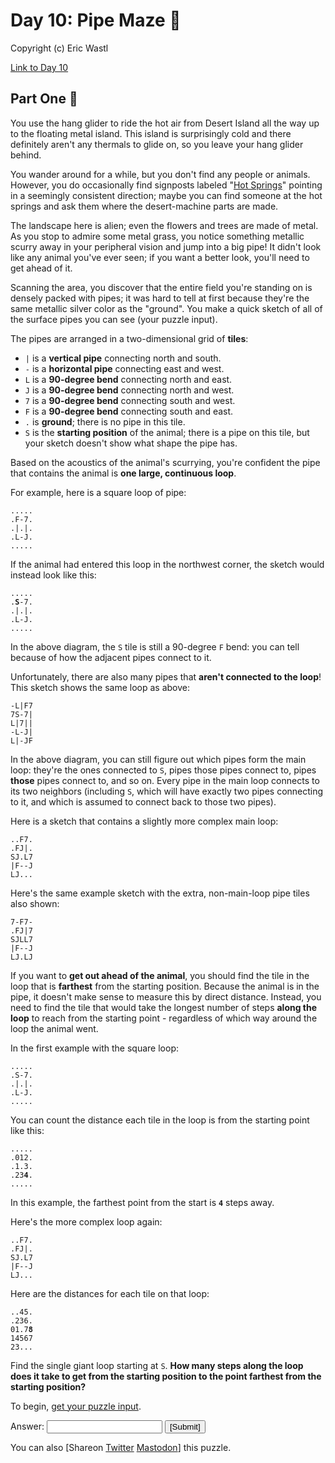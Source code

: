 
<h1>Day 10: Pipe Maze 🎄</h1><p>Copyright (c) Eric Wastl</p><a href=https://adventofcode.com/2023/day/10>Link to Day 10</a><h2>Part One 🎁</h2><p>You use the hang glider to ride the hot air from Desert Island all the way up to the floating metal island. This island is surprisingly cold and there definitely aren't any thermals to glide on, so you leave your hang glider behind.</p>
<p>You wander around for a while, but you don't find any people or animals. However, you do occasionally find signposts labeled "<a href="https://en.wikipedia.org/wiki/Hot_spring" target="_blank">Hot Springs</a>" pointing in a seemingly consistent direction; maybe you can find someone at the hot springs and ask them where the desert-machine parts are made.</p>
<p>The landscape here is alien; even the flowers and trees are made of metal. As you stop to admire some metal grass, you notice something metallic scurry away in your peripheral vision and jump into a big pipe! It didn't look like any animal you've ever seen; if you want a better look, you'll need to get ahead of it.</p>
<p>Scanning the area, you discover that the entire field you're standing on is <span title="Manufactured by Hamilton and Hilbert Pipe Company">densely packed with pipes</span>; it was hard to tell at first because they're the same metallic silver color as the "ground". You make a quick sketch of all of the surface pipes you can see (your puzzle input).</p>
<p>The pipes are arranged in a two-dimensional grid of <b>tiles</b>:</p>
<ul>
<li><code>|</code> is a <b>vertical pipe</b> connecting north and south.</li>
<li><code>-</code> is a <b>horizontal pipe</b> connecting east and west.</li>
<li><code>L</code> is a <b>90-degree bend</b> connecting north and east.</li>
<li><code>J</code> is a <b>90-degree bend</b> connecting north and west.</li>
<li><code>7</code> is a <b>90-degree bend</b> connecting south and west.</li>
<li><code>F</code> is a <b>90-degree bend</b> connecting south and east.</li>
<li><code>.</code> is <b>ground</b>; there is no pipe in this tile.</li>
<li><code>S</code> is the <b>starting position</b> of the animal; there is a pipe on this tile, but your sketch doesn't show what shape the pipe has.</li>
</ul>
<p>Based on the acoustics of the animal's scurrying, you're confident the pipe that contains the animal is <b>one large, continuous loop</b>.</p>
<p>For example, here is a square loop of pipe:</p>
<pre><code>.....
.F-7.
.|.|.
.L-J.
.....
</code></pre>
<p>If the animal had entered this loop in the northwest corner, the sketch would instead look like this:</p>
<pre><code>.....
.<b>S</b>-7.
.|.|.
.L-J.
.....
</code></pre>
<p>In the above diagram, the <code>S</code> tile is still a 90-degree <code>F</code> bend: you can tell because of how the adjacent pipes connect to it.</p>
<p>Unfortunately, there are also many pipes that <b>aren't connected to the loop</b>! This sketch shows the same loop as above:</p>
<pre><code>-L|F7
7S-7|
L|7||
-L-J|
L|-JF
</code></pre>
<p>In the above diagram, you can still figure out which pipes form the main loop: they're the ones connected to <code>S</code>, pipes those pipes connect to, pipes <b>those</b> pipes connect to, and so on. Every pipe in the main loop connects to its two neighbors (including <code>S</code>, which will have exactly two pipes connecting to it, and which is assumed to connect back to those two pipes).</p>
<p>Here is a sketch that contains a slightly more complex main loop:</p>
<pre><code>..F7.
.FJ|.
SJ.L7
|F--J
LJ...
</code></pre>
<p>Here's the same example sketch with the extra, non-main-loop pipe tiles also shown:</p>
<pre><code>7-F7-
.FJ|7
SJLL7
|F--J
LJ.LJ
</code></pre>
<p>If you want to <b>get out ahead of the animal</b>, you should find the tile in the loop that is <b>farthest</b> from the starting position. Because the animal is in the pipe, it doesn't make sense to measure this by direct distance. Instead, you need to find the tile that would take the longest number of steps <b>along the loop</b> to reach from the starting point - regardless of which way around the loop the animal went.</p>
<p>In the first example with the square loop:</p>
<pre><code>.....
.S-7.
.|.|.
.L-J.
.....
</code></pre>
<p>You can count the distance each tile in the loop is from the starting point like this:</p>
<pre><code>.....
.012.
.1.3.
.23<b>4</b>.
.....
</code></pre>
<p>In this example, the farthest point from the start is <code><b>4</b></code> steps away.</p>
<p>Here's the more complex loop again:</p>
<pre><code>..F7.
.FJ|.
SJ.L7
|F--J
LJ...
</code></pre>
<p>Here are the distances for each tile on that loop:</p>
<pre><code>..45.
.236.
01.7<b>8</b>
14567
23...
</code></pre>
<p>Find the single giant loop starting at <code>S</code>. <b>How many steps along the loop does it take to get from the starting position to the point farthest from the starting position?</b></p>

<p>To begin, <a href="10/input" target="_blank">get your puzzle input</a>.</p>
<form method="post" action="10/answer"><input type="hidden" name="level" value="1"/><p>Answer: <input type="text" name="answer" autocomplete="off"/> <input type="submit" value="[Submit]"/></p></form>
<p>You can also <span class="share">[Share<span class="share-content">on
  <a href="https://twitter.com/intent/tweet?text=%22Pipe+Maze%22+%2D+Day+10+%2D+Advent+of+Code+2023&amp;url=https%3A%2F%2Fadventofcode%2Ecom%2F2023%2Fday%2F10&amp;related=ericwastl&amp;hashtags=AdventOfCode" target="_blank">Twitter</a>
  <a href="javascript:void(0);" onclick="var ms; try{ms=localStorage.getItem('mastodon.server')}finally{} if(typeof ms!=='string')ms=''; ms=prompt('Mastodon Server?',ms); if(typeof ms==='string' && ms.length){this.href='https://'+ms+'/share?text=%22Pipe+Maze%22+%2D+Day+10+%2D+Advent+of+Code+2023+%23AdventOfCode+https%3A%2F%2Fadventofcode%2Ecom%2F2023%2Fday%2F10';try{localStorage.setItem('mastodon.server',ms);}finally{}}else{return false;}" target="_blank">Mastodon</a
></span>]</span> this puzzle.</p>
